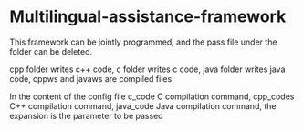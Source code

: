 # Multilingual-assistance-framework
This framework can be jointly programmed, 
and the pass file under the folder can be deleted.

cpp folder writes c++ code,
c folder writes c code, 
java folder writes java code, 
cppws and javaws are compiled files

In the content of the config file c_code C compilation command,
cpp_codes C++ compilation command, 
java_code Java compilation command,
the expansion is the parameter to be passed
